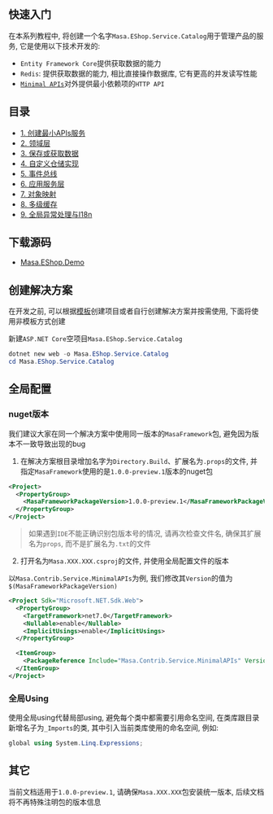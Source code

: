 ## 快速入门

在本系列教程中, 将创建一个名字`Masa.EShop.Service.Catalog`用于管理产品的服务, 它是使用以下技术开发的:

* `Entity Framework Core`提供获取数据的能力
* `Redis`: 提供获取数据的能力, 相比直接操作数据库, 它有更高的并发读写性能
* [`Minimal APIs`](/framework/building-blocks/minimal-apis)对外提供最小依赖项的`HTTP API`

## 目录

* [1. 创建最小APIs服务](/framework/getting-started/mf-part-1)
* [2. 领域层](/framework/getting-started/mf-part-2)
* [3. 保存或获取数据](/framework/getting-started/mf-part-3)
* [4. 自定义仓储实现](/framework/getting-started/mf-part-4)
* [5. 事件总线](/framework/getting-started/mf-part-5)
* [6. 应用服务层](/framework/getting-started/mf-part-6)
* [7. 对象映射](/framework/getting-started/mf-part-7)
* [8. 多级缓存](/framework/getting-started/mf-part-8)
* [9. 全局异常处理与I18n](/framework/getting-started/mf-part-9)

## 下载源码

* [Masa.EShop.Demo](https://github.com/zhenlei520/Masa.EShop.Demo)

## 创建解决方案

在开发之前, 可以根据[模板](#)创建项目或者自行创建解决方案并按需使用, 下面将使用非模板方式创建

新建`ASP.NET Core`空项目`Masa.EShop.Service.Catalog`

```powershell
dotnet new web -o Masa.EShop.Service.Catalog
cd Masa.EShop.Service.Catalog
```

## 全局配置

### nuget版本

我们建议大家在同一个解决方案中使用同一版本的`MasaFramework`包, 避免因为版本不一致导致出现的bug

1. 在解决方案根目录增加名字为`Directory.Build`、扩展名为`.props`的文件, 并指定`MasaFramework`使用的是`1.0.0-preview.1`版本的nuget包

```xml
<Project>
  <PropertyGroup>
    <MasaFrameworkPackageVersion>1.0.0-preview.1</MasaFrameworkPackageVersion>
  </PropertyGroup>
</Project>
```

> 如果遇到`IDE`不能正确识别包版本号的情况, 请再次检查文件名, 确保其扩展名为`props`, 而不是扩展名为`.txt`的文件

2. 打开名为`Masa.XXX.XXX.csproj`的文件, 并使用全局配置文件的版本  

以`Masa.Contrib.Service.MinimalAPIs`为例, 我们修改其`Version`的值为`$(MasaFrameworkPackageVersion)`

```xml
<Project Sdk="Microsoft.NET.Sdk.Web">
  <PropertyGroup>
    <TargetFramework>net7.0</TargetFramework>
    <Nullable>enable</Nullable>
    <ImplicitUsings>enable</ImplicitUsings>
  </PropertyGroup>

  <ItemGroup>
    <PackageReference Include="Masa.Contrib.Service.MinimalAPIs" Version="$(MasaFrameworkPackageVersion)" />
  </ItemGroup>
</Project>
```

### 全局Using

使用全局using代替局部using, 避免每个类中都需要引用命名空间, 在类库跟目录新增名子为`_Imports`的类, 其中引入当前类库使用的命名空间, 例如:

```csharp
global using System.Linq.Expressions;
```

## 其它

当前文档适用于`1.0.0-preview.1`, 请确保`Masa.XXX.XXX`包安装统一版本, 后续文档将不再特殊注明包的版本信息